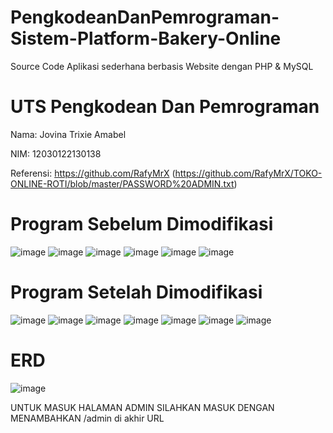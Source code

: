 # PengkodeanDanPemrograman-Sistem-Platform-Bakery-Online
Source Code Aplikasi sederhana berbasis Website dengan PHP &amp; MySQL
# UTS Pengkodean Dan Pemrograman
Nama: Jovina Trixie Amabel

NIM: 12030122130138

Referensi: https://github.com/RafyMrX (https://github.com/RafyMrX/TOKO-ONLINE-ROTI/blob/master/PASSWORD%20ADMIN.txt)

# Program Sebelum Dimodifikasi
![image](https://github.com/JovinaTrixieAmabel/PengkodeanDanPemrograman-Sistem-Platform-Bakery-Online/assets/167204712/76d9dba0-f244-46d4-8539-fa06370cbc80)
![image](https://github.com/JovinaTrixieAmabel/PengkodeanDanPemrograman-Sistem-Platform-Bakery-Online/assets/167204712/ffadcdf9-6102-4729-a92f-6d68318018ca)
![image](https://github.com/JovinaTrixieAmabel/PengkodeanDanPemrograman-Sistem-Platform-Bakery-Online/assets/167204712/2d90ec9d-28dc-43cc-b658-670f78ade98b)
![image](https://github.com/JovinaTrixieAmabel/PengkodeanDanPemrograman-Sistem-Platform-Bakery-Online/assets/167204712/68a314c0-e244-4a19-b380-a64deaca3603)
![image](https://github.com/JovinaTrixieAmabel/PengkodeanDanPemrograman-Sistem-Platform-Bakery-Online/assets/167204712/7dd3dbac-bbb3-4f92-8354-e3aea80b327c)
![image](https://github.com/JovinaTrixieAmabel/PengkodeanDanPemrograman-Sistem-Platform-Bakery-Online/assets/167204712/ae494379-164a-4a90-ad84-9ef6a1968531)

# Program Setelah Dimodifikasi
![image](https://github.com/JovinaTrixieAmabel/PengkodeanDanPemrograman-Sistem-Platform-Bakery-Online/assets/167204712/47000259-9834-4303-a555-5da9a885132a)
![image](https://github.com/JovinaTrixieAmabel/PengkodeanDanPemrograman-Sistem-Platform-Bakery-Online/assets/167204712/dfe2e50a-3024-4144-a2cc-c21c296b0d15)
![image](https://github.com/JovinaTrixieAmabel/PengkodeanDanPemrograman-Sistem-Platform-Bakery-Online/assets/167204712/4945e76a-0a37-4c51-92df-5eb1f7597a5c)
![image](https://github.com/JovinaTrixieAmabel/PengkodeanDanPemrograman-Sistem-Platform-Bakery-Online/assets/167204712/30a9c356-23bf-419b-abd5-fdf5df39af89)
![image](https://github.com/JovinaTrixieAmabel/PengkodeanDanPemrograman-Sistem-Platform-Bakery-Online/assets/167204712/27e65620-f890-467b-abd2-e51acea8bf3d)
![image](https://github.com/JovinaTrixieAmabel/PengkodeanDanPemrograman-Sistem-Platform-Bakery-Online/assets/167204712/51689af1-22e9-4f31-a9f3-19fab578523d)
![image](https://github.com/JovinaTrixieAmabel/PengkodeanDanPemrograman-Sistem-Platform-Bakery-Online/assets/167204712/a4bf915e-5672-4cc9-a798-f61025c254f6)

# ERD
![image](https://github.com/JovinaTrixieAmabel/PengkodeanDanPemrograman-Sistem-Platform-Bakery-Online/assets/167204712/92e2a455-b16c-42fa-8d2a-867db42c9a91)


UNTUK MASUK HALAMAN ADMIN SILAHKAN MASUK DENGAN MENAMBAHKAN /admin di akhir URL

